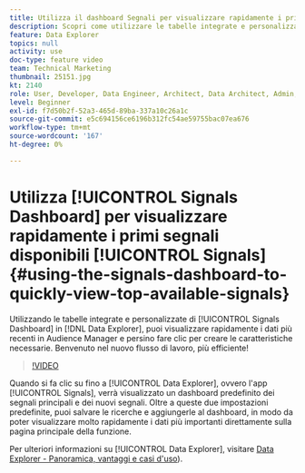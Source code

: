```yaml
---
title: Utilizza il dashboard Segnali per visualizzare rapidamente i primi segnali disponibili
description: Scopri come utilizzare le tabelle integrate e personalizzate nel dashboard Segnali in Data Explorer. Puoi vedere rapidamente i dati più recenti in Audience Manager e persino fare clic su per creare caratteristiche, in base alle esigenze. Benvenuto nel nuovo flusso di lavoro, più efficiente!
feature: Data Explorer
topics: null
activity: use
doc-type: feature video
team: Technical Marketing
thumbnail: 25151.jpg
kt: 2140
role: User, Developer, Data Engineer, Architect, Data Architect, Admin, Leader
level: Beginner
exl-id: f7d50b2f-52a3-465d-89ba-337a10c26a1c
source-git-commit: e5c694156ce6196b312fc54ae59755bac07ea676
workflow-type: tm+mt
source-wordcount: '167'
ht-degree: 0%

---
```


# Utilizza [!UICONTROL Signals Dashboard] per visualizzare rapidamente i primi segnali disponibili [!UICONTROL Signals] {#using-the-signals-dashboard-to-quickly-view-top-available-signals}

Utilizzando le tabelle integrate e personalizzate di [!UICONTROL Signals Dashboard] in [!DNL Data Explorer], puoi visualizzare rapidamente i dati più recenti in Audience Manager e persino fare clic per creare le caratteristiche necessarie. Benvenuto nel nuovo flusso di lavoro, più efficiente!

>[!VIDEO](https://video.tv.adobe.com/v/25151/?quality=12)

Quando si fa clic su fino a [!UICONTROL Data Explorer], ovvero l&#39;app [!UICONTROL Signals], verrà visualizzato un dashboard predefinito dei segnali principali e dei nuovi segnali. Oltre a queste due impostazioni predefinite, puoi salvare le ricerche e aggiungerle al dashboard, in modo da poter visualizzare molto rapidamente i dati più importanti direttamente sulla pagina principale della funzione.

Per ulteriori informazioni su [!UICONTROL Data Explorer], visitare [Data Explorer - Panoramica, vantaggi e casi d&#39;uso](https://experienceleague.adobe.com/docs/audience-manager/user-guide/features/data-explorer/data-explorer-overview.html?lang=it)).

